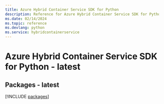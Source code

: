 ```yaml
---
title: Azure Hybrid Container Service SDK for Python
description: Reference for Azure Hybrid Container Service SDK for Python
ms.date: 02/14/2024
ms.topic: reference
ms.devlang: python
ms.service: hybridcontainerservice
---
```

# Azure Hybrid Container Service SDK for Python - latest
## Packages - latest
[!INCLUDE [packages](hybrid-container-service-index.md)]